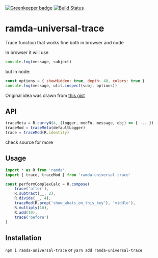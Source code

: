 [![Greenkeeper badge](https://badges.greenkeeper.io/BjornMelgaard/ramda-universal-trace.svg)](https://greenkeeper.io/)
[![Build Status](https://travis-ci.org/BjornMelgaard/ramda-universal-trace.svg?branch=master)](https://travis-ci.org/BjornMelgaard/ramda-universal-trace)

# ramda-universal-trace
Trace function that works fine both in browser and node

In browser it will use
```js
console.log(message, subject)
```

but in node:
```js
const options = { showHidden: true, depth: 40, colors: true }
console.log(message, util.inspect(subj, options))
```

Original idea was drawn from [this gist](https://gist.github.com/jaysoo/7b1298bcc98ef9ac71e6dd0383a07dc3)

## API
```js
traceMeta = R.curryN(4, (logger, modFn, message, obj) => { ... })
traceMod = traceMeta(defaultLogger)
trace = traceMod(R.identity)
```

check source for more

## Usage

```js
import * as R from 'ramda'
import { trace, traceMod } from 'ramda-universal-trace'

const performComplexCalc = R.compose(
    trace('after'),
    R.subtract(__, 2),
    R.divide(__, 4),
    traceMod(R.prop('show_whats_on_this_key'), 'middle'),
    R.multiply(10),
    R.add(10),
    trace('before')
)
```

## Installation
`npm i ramda-universal-trace` or `yarn add ramda-universal-trace`

